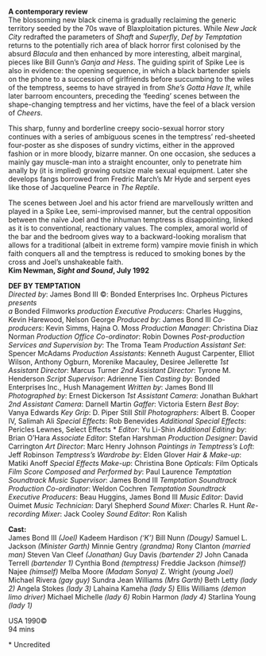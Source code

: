 
**A contemporary review**  
The blossoming new black cinema is gradually reclaiming the generic territory seeded by the 70s wave of Blaxploitation pictures. While _New Jack City_ redrafted the parameters of _Shaft_ and _Superfly_, _Def by Temptation_ returns to the potentially rich area of black horror first colonised by the absurd _Blacula_ and then enhanced by more interesting, albeit marginal, pieces like Bill Gunn’s _Ganja and Hess_. The guiding spirit of Spike Lee is also in evidence: the opening sequence, in which a black bartender spiels on the phone to a succession of girlfriends before succumbing to the wiles of the temptress, seems to have strayed in from _She’s Gotta Have It_, while later barroom encounters, preceding the ‘feeding’ scenes between the shape-changing temptress and her victims, have the feel of a black version of _Cheers_.

This sharp, funny and borderline creepy socio-sexual horror story continues with a series of ambiguous scenes in the temptress’ red-sheeted four-poster as she disposes of sundry victims, either in the approved fashion or in more bloody, bizarre manner. On one occasion, she seduces a mainly gay muscle-man into a straight encounter, only to penetrate him anally by (it is implied) growing outsize male sexual equipment. Later she develops fangs borrowed from Fredric March’s Mr Hyde and serpent eyes like those of Jacqueline Pearce in _The Reptile_.

The scenes between Joel and his actor friend are marvellously written and played in a Spike Lee, semi-improvised manner, but the central opposition between the naïve Joel and the inhuman temptress is disappointing, linked as it is to conventional, reactionary values. The complex, amoral world of the bar and the bedroom gives way to a backward-looking moralism that allows for a traditional (albeit in extreme form) vampire movie finish in which faith conquers all and the temptress is reduced to smoking bones by the cross and Joel’s unshakeable faith.  
**Kim Newman, _Sight and Sound_, July 1992**  

**DEF BY TEMPTATION**  
_Directed by_: James Bond III
©: Bonded Enterprises Inc.
Orpheus Pictures _presents_  
_a_ Bonded Filmworks _production_
_Executive Producers_: Charles Huggins, Kevin Harewood, Nelson George
_Produced by_: James Bond III
_Co-producers_: Kevin Simms, Hajna O. Moss
_Production Manager_: Christina Diaz Norman
_Production Office Co-ordinator_: Robin Downes
_Post-production Services and Supervision by_: The Troma Team
_Production Assistant Set_: Spencer McAdams
_Production Assistants_: Kenneth August Carpenter, Elliot Wilson, Anthony Ogburn, Morenike Macauley, Desiree Jellerette
_1st Assistant Director_: Marcus Turner
_2nd Assistant Director_: Tyrone M. Henderson
_Script Supervisor_: Adrienne Tien
_Casting by_: Bonded Enterprises Inc., Hush Management
_Written by_: James Bond III
_Photographed by_: Ernest Dickerson
_1st Assistant Camera_: Jonathan Bukhart
_2nd Assistant Camera_: Darnell Martin
_Gaffer_: Victoria Estern
_Best Boy_: Vanya Edwards
_Key Grip_: D. Piper Still
_Still Photographers_: Albert B. Cooper IV, Salimah Ali
_Special Effects_: Rob Benevides
_Additional Special Effects_: Pericles Lewnes, Select Effects *
_Editor_: Yu Li-Shin
_Additional Editing by_: Brian O’Hara
_Associate Editor_: Stefan Harshman
_Production Designer_: David Carrington
_Art Director_: Marc Henry Johnson
_Paintings in Temptress’s Loft_: Jeff Robinson
_Temptress’s Wardrobe by_: Elden Glover
_Hair & Make-up_: Matiki Anoff
_Special Effects Make-up_: Christina Bone
_Opticals_: Film Opticals
_Film Score Composed and Performed by_: Paul Laurence
_Temptation Soundtrack Music Supervisor_: James Bond III
_Temptation Soundtrack Production Co-ordinator_: Weldon Cochren
_Temptation Soundtrack Executive Producers_: Beau Huggins, James Bond III
_Music Editor_: David Ouimet
_Music Technician_: Daryl Shepherd
_Sound Mixer_: Charles R. Hunt
_Re-recording Mixer_: Jack Cooley
_Sound Editor_: Ron Kalish  

**Cast:**  
James Bond III _(Joel)_
Kadeem Hardison _(‘K’)_
Bill Nunn _(Dougy)_
Samuel L. Jackson _(Minister Garth)_
Minnie Gentry _(grandma)_
Rony Clanton _(married man)_
Steven Van Cleef _(Jonathan)_
Guy Davis _(bartender 2)_
John Canada Terrell _(bartender 1)_
Cynthia Bond _(temptress)_
Freddie Jackson _(himself)_
Najee _(himself)_
Melba Moore _(Madam Sonya)_
Z. Wright _(young Joel)_
Michael Rivera _(gay guy)_
Sundra Jean Williams _(Mrs Garth)_
Beth Letty _(lady 2)_
Angela Stokes _(lady 3)_
Lahaina Kameha _(lady 5)_
Ellis Williams _(demon limo driver)_
Michael Michelle _(lady 6)_
Robin Harmon _(lady 4)_
Starlina Young _(lady 1)_  

USA 1990©  
94 mins  

\* Uncredited  
<!--stackedit_data:
eyJoaXN0b3J5IjpbMTI4Nzk0MjU2M119
-->